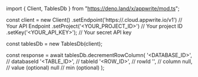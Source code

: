 import { Client, TablesDb } from "https://deno.land/x/appwrite/mod.ts";

const client = new Client()
    .setEndpoint('https://<REGION>.cloud.appwrite.io/v1') // Your API Endpoint
    .setProject('<YOUR_PROJECT_ID>') // Your project ID
    .setKey('<YOUR_API_KEY>'); // Your secret API key

const tablesDb = new TablesDb(client);

const response = await tablesDb.decrementRowColumn(
    '<DATABASE_ID>', // databaseId
    '<TABLE_ID>', // tableId
    '<ROW_ID>', // rowId
    '', // column
    null, // value (optional)
    null // min (optional)
);

